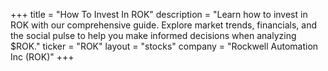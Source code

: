 +++
title = "How To Invest In ROK"
description = "Learn how to invest in ROK with our comprehensive guide. Explore market trends, financials, and the social pulse to help you make informed decisions when analyzing $ROK."
ticker = "ROK"
layout = "stocks"
company = "Rockwell Automation Inc (ROK)"
+++

